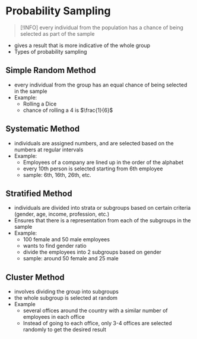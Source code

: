 # Probability Sampling

> [!INFO]
> every individual from the population has a chance of being selected as part of the sample

- gives a result that is more indicative of the whole group
- Types of probability sampling
## Simple Random Method

- every individual from the group has an equal chance of being selected in the sample
- Example:
	- Rolling a Dice
	- chance of rolling a 4 is $\frac{1}{6}$
## Systematic Method

- individuals are assigned numbers, and are selected based on the numbers at regular intervals
- Example:
	- Employees of a company are lined up in the order of the alphabet
	- every 10th person is selected starting from 6th employee
	- sample: 6th, 16th, 26th, etc.
## Stratified Method

- individuals are divided into strata or subgroups based on certain criteria (gender, age, income, profession, etc.)
- Ensures that there is a representation from each of the subgroups in the sample
- Example:
	- 100 female and 50 male employees
	- wants to find gender ratio
	- divide the employees into 2 subgroups based on gender
	- sample: around 50 female and 25 male
## Cluster Method

- involves dividing the group into subgroups
- the whole subgroup is selected at random
- Example
	- several offices around the country with a similar number of employees in each office
	- Instead of going to each office, only 3-4 offices are selected randomly to get the desired result

